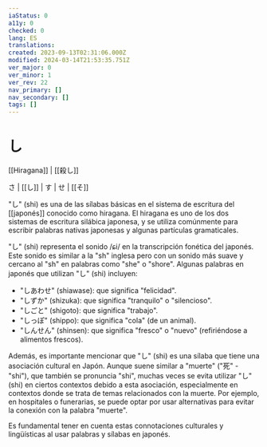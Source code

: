 ```yaml
---
iaStatus: 0
a11y: 0
checked: 0
lang: ES
translations: 
created: 2023-09-13T02:31:06.000Z
modified: 2024-03-14T21:53:35.751Z
ver_major: 0
ver_minor: 1
ver_rev: 22
nav_primary: []
nav_secondary: []
tags: []
---
```

# し

[[Hiragana]] | [[殺し]] 

さ | [[し]] | す | せ | [[そ]]

"し" (shi) es una de las sílabas básicas en el sistema de escritura del [[japonés]] conocido como hiragana. El hiragana es uno de los dos sistemas de escritura silábica japonesa, y se utiliza comúnmente para escribir palabras nativas japonesas y algunas partículas gramaticales.

"し" (shi) representa el sonido /ɕi/ en la transcripción fonética del japonés. Este sonido es similar a la "sh" inglesa pero con un sonido más suave y cercano al "sh" en palabras como "she" o "shore". Algunas palabras en japonés que utilizan "し" (shi) incluyen:

- "しあわせ" (shiawase): que significa "felicidad".
- "しずか" (shizuka): que significa "tranquilo" o "silencioso".
- "しごと" (shigoto): que significa "trabajo".
- "しっぽ" (shippo): que significa "cola" (de un animal).
- "しんせん" (shinsen): que significa "fresco" o "nuevo" (refiriéndose a alimentos frescos).

Además, es importante mencionar que "し" (shi) es una sílaba que tiene una asociación cultural en Japón. Aunque suene similar a "muerte" ("死" - "shi"), que también se pronuncia "shi", muchas veces se evita utilizar "し" (shi) en ciertos contextos debido a esta asociación, especialmente en contextos donde se trata de temas relacionados con la muerte. Por ejemplo, en hospitales o funerarias, se puede optar por usar alternativas para evitar la conexión con la palabra "muerte".

Es fundamental tener en cuenta estas connotaciones culturales y lingüísticas al usar palabras y sílabas en japonés.